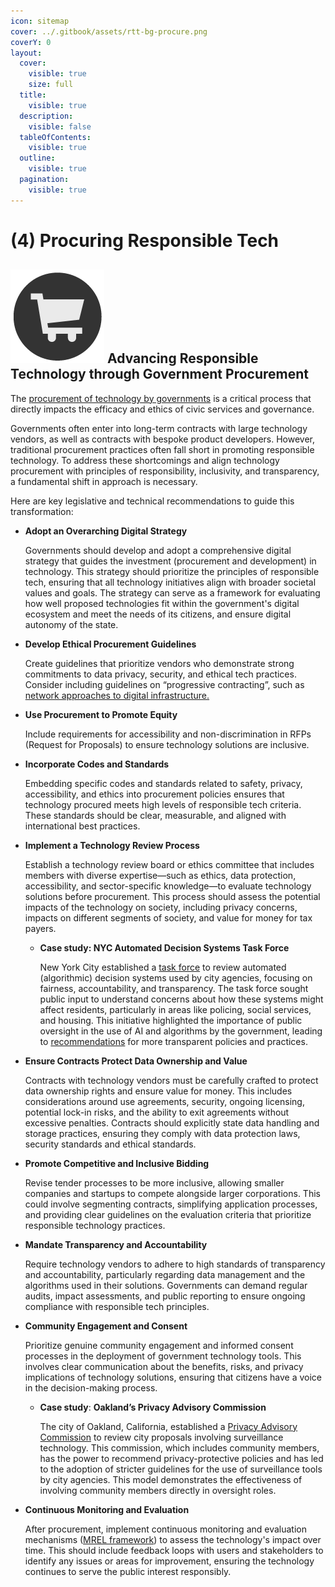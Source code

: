 ```yaml
---
icon: sitemap
cover: ../.gitbook/assets/rtt-bg-procure.png
coverY: 0
layout:
  cover:
    visible: true
    size: full
  title:
    visible: true
  description:
    visible: false
  tableOfContents:
    visible: true
  outline:
    visible: true
  pagination:
    visible: true
---
```


# (4) Procuring Responsible Tech

## <img src="../.gitbook/assets/icon-w-buy.png" alt="https://www.notion.so/icons/forward_lightgray.svg" data-size="line"> **Advancing Responsible Technology through Government Procurement**

The [procurement of technology by governments](https://www.govtech.com/opinion/ethical-ai-procurement-requires-collaboration-accountability) is a critical process that directly impacts the efficacy and ethics of civic services and governance.

Governments often enter into long-term contracts with large technology vendors, as well as contracts with bespoke product developers. However, traditional procurement practices often fall short in promoting responsible technology. To address these shortcomings and align technology procurement with principles of responsibility, inclusivity, and transparency, a fundamental shift in approach is necessary.

Here are key legislative and technical recommendations to guide this transformation:

*   **Adopt an Overarching Digital Strategy**

    Governments should develop and adopt a comprehensive digital strategy that guides the investment (procurement and development) in technology. This strategy should prioritize the principles of responsible tech, ensuring that all technology initiatives align with broader societal values and goals. The strategy can serve as a framework for evaluating how well proposed technologies fit within the government's digital ecosystem and meet the needs of its citizens, and ensure digital autonomy of the state.
*   **Develop Ethical Procurement Guidelines**

    Create guidelines that prioritize vendors who demonstrate strong commitments to data privacy, security, and ethical tech practices. Consider including guidelines on “progressive contracting”, such as [network approaches to digital infrastructure.](https://datasmart.hks.harvard.edu/procuring-digital-infrastructure-how-system-approaches-can-produce-public-value)
*   **Use Procurement to Promote Equity**

    Include requirements for accessibility and non-discrimination in RFPs (Request for Proposals) to ensure technology solutions are inclusive.
*   **Incorporate Codes and Standards**

    Embedding specific codes and standards related to safety, privacy, accessibility, and ethics into procurement policies ensures that technology procured meets high levels of responsible tech criteria. These standards should be clear, measurable, and aligned with international best practices.
*   **Implement a Technology Review Process**

    Establish a technology review board or ethics committee that includes members with diverse expertise—such as ethics, data protection, accessibility, and sector-specific knowledge—to evaluate technology solutions before procurement. This process should assess the potential impacts of the technology on society, including privacy concerns, impacts on different segments of society, and value for money for tax payers.

    *   **Case study: NYC Automated Decision Systems Task Force**

        New York City established a [task force](https://www.nyc.gov/site/adstaskforce/index.page) to review automated (algorithmic) decision systems used by city agencies, focusing on fairness, accountability, and transparency. The task force sought public input to understand concerns about how these systems might affect residents, particularly in areas like policing, social services, and housing. This initiative highlighted the importance of public oversight in the use of AI and algorithms by the government, leading to [recommendations](https://www.nyc.gov/assets/adstaskforce/downloads/pdf/ADS-Report-11192019.pdf) for more transparent policies and practices.
*   **Ensure Contracts Protect Data Ownership and Value**

    Contracts with technology vendors must be carefully crafted to protect data ownership rights and ensure value for money. This includes considerations around use agreements, security, ongoing licensing, potential lock-in risks, and the ability to exit agreements without excessive penalties. Contracts should explicitly state data handling and storage practices, ensuring they comply with data protection laws, security standards and ethical standards.
*   **Promote Competitive and Inclusive Bidding**

    Revise tender processes to be more inclusive, allowing smaller companies and startups to compete alongside larger corporations. This could involve segmenting contracts, simplifying application processes, and providing clear guidelines on the evaluation criteria that prioritize responsible technology practices.
*   **Mandate Transparency and Accountability**

    Require technology vendors to adhere to high standards of transparency and accountability, particularly regarding data management and the algorithms used in their solutions. Governments can demand regular audits, impact assessments, and public reporting to ensure ongoing compliance with responsible tech principles.
*   **Community Engagement and Consent**

    Prioritize genuine community engagement and informed consent processes in the deployment of government technology tools. This involves clear communication about the benefits, risks, and privacy implications of technology solutions, ensuring that citizens have a voice in the decision-making process.

    *   **Case study**: **Oakland’s Privacy Advisory Commission**

        The city of Oakland, California, established a [Privacy Advisory Commission](https://www.oaklandca.gov/boards-commissions/privacy-advisory-board) to review city proposals involving surveillance technology. This commission, which includes community members, has the power to recommend privacy-protective policies and has led to the adoption of stricter guidelines for the use of surveillance tools by city agencies. This model demonstrates the effectiveness of involving community members directly in oversight roles.
*   **Continuous Monitoring and Evaluation**

    After procurement, implement continuous monitoring and evaluation mechanisms ([MREL framework](../toolkit/7-the-mrel-framework.md)) to assess the technology's impact over time. This should include feedback loops with users and stakeholders to identify any issues or areas for improvement, ensuring the technology continues to serve the public interest responsibly.
